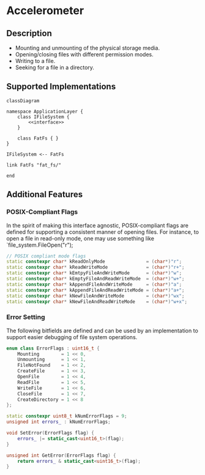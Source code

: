 # Accelerometer

## Description

- Mounting and unmounting of the physical storage media.
- Opening/closing files with different permission modes.
- Writing to a file.
- Seeking for a file in a directory.

## Supported Implementations

```mermaid
classDiagram

namespace ApplicationLayer {
    class IFileSystem {
        <<interface>> 
    }

    class FatFs { }
}

IFileSystem <-- FatFs

link FatFs "fat_fs/"

end
```

## Additional Features

### POSIX-Compliant Flags

In the spirit of making this interface agnostic, POSIX-compliant flags are defined for supporting a consistent manner of opening files. For instance, to open a file in read-only mode, one may use something like `file_system.FileOpen("r");

```C++
// POSIX compliant mode flags
static constexpr char* kReadOnlyMode               = (char*)"r";
static constexpr char* kReadWriteMode              = (char*)"r+";
static constexpr char* kEmtpyFileAndWriteMode      = (char*)"w";
static constexpr char* kEmptyFileAndReadWriteMode  = (char*)"w+";
static constexpr char* kAppendFileAndWriteMode     = (char*)"a";
static constexpr char* kAppendFileAndReadWriteMode = (char*)"a+";
static constexpr char* kNewFileAndWriteMode        = (char*)"wx";
static constexpr char* kNewFileAndReadWriteMode    = (char*)"w+x";
```

### Error Setting

The following bitfields are defined and can be used by an implementation to support easier debugging of file system operations.

```C++
enum class ErrorFlags : uint16_t {
    Mounting        = 1 << 0,
    Unmounting      = 1 << 1,
    FileNotFound    = 1 << 2,
    CreateFile      = 1 << 3,
    OpenFile        = 1 << 4,
    ReadFile        = 1 << 5,
    WriteFile       = 1 << 6,
    CloseFile       = 1 << 7,
    CreateDirectory = 1 << 8
};

static constexpr uint8_t kNumErrorFlags = 9;
unsigned int errors_ : kNumErrorFlags;

void SetError(ErrorFlags flag) {
    errors_ |= static_cast<uint16_t>(flag);
}

unsigned int GetError(ErrorFlags flag) {
    return errors_ & static_cast<uint16_t>(flag);
}
```

